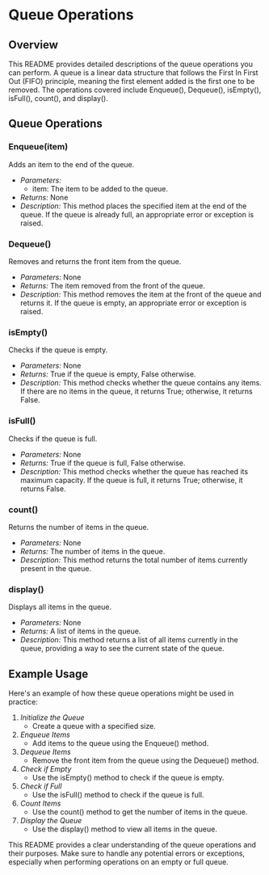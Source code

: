 # Queue Operations 

## Overview
This README provides detailed descriptions of the queue operations you can perform. A queue is a linear data structure that follows the First In First Out (FIFO) principle, meaning the first element added is the first one to be removed. The operations covered include Enqueue(), Dequeue(), isEmpty(), isFull(), count(), and display().

## Queue Operations

### Enqueue(item)
Adds an item to the end of the queue.
- *Parameters:* 
  - item: The item to be added to the queue.
- *Returns:* None
- *Description:* This method places the specified item at the end of the queue. If the queue is already full, an appropriate error or exception is raised.

### Dequeue()
Removes and returns the front item from the queue.
- *Parameters:* None
- *Returns:* The item removed from the front of the queue.
- *Description:* This method removes the item at the front of the queue and returns it. If the queue is empty, an appropriate error or exception is raised.

### isEmpty()
Checks if the queue is empty.
- *Parameters:* None
- *Returns:* True if the queue is empty, False otherwise.
- *Description:* This method checks whether the queue contains any items. If there are no items in the queue, it returns True; otherwise, it returns False.

### isFull()
Checks if the queue is full.
- *Parameters:* None
- *Returns:* True if the queue is full, False otherwise.
- *Description:* This method checks whether the queue has reached its maximum capacity. If the queue is full, it returns True; otherwise, it returns False.

### count()
Returns the number of items in the queue.
- *Parameters:* None
- *Returns:* The number of items in the queue.
- *Description:* This method returns the total number of items currently present in the queue.

### display()
Displays all items in the queue.
- *Parameters:* None
- *Returns:* A list of items in the queue.
- *Description:* This method returns a list of all items currently in the queue, providing a way to see the current state of the queue.

## Example Usage
Here's an example of how these queue operations might be used in practice:

1. *Initialize the Queue*
   - Create a queue with a specified size.
2. *Enqueue Items*
   - Add items to the queue using the Enqueue() method.
3. *Dequeue Items*
   - Remove the front item from the queue using the Dequeue() method.
4. *Check if Empty*
   - Use the isEmpty() method to check if the queue is empty.
5. *Check if Full*
   - Use the isFull() method to check if the queue is full.
6. *Count Items*
   - Use the count() method to get the number of items in the queue.
7. *Display the Queue*
   - Use the display() method to view all items in the queue.

This README provides a clear understanding of the queue operations and their purposes. Make sure to handle any potential errors or exceptions, especially when performing operations on an empty or full queue.
